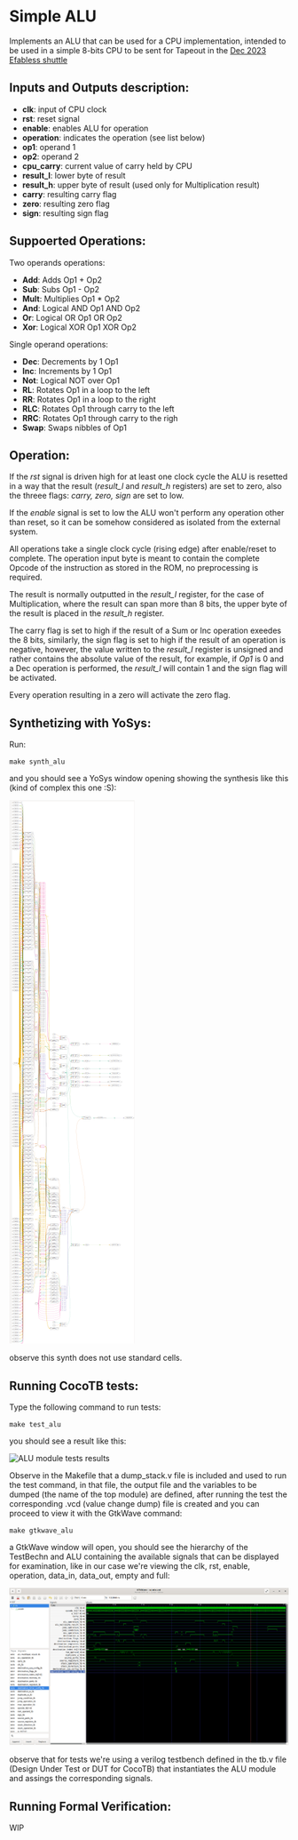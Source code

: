 # Simple ALU

Implements an ALU that can be used for a CPU implementation, intended to be used in a simple 8-bits CPU to be sent for Tapeout in the [Dec 2023 Efabless shuttle](https://efabless.com/gf-180-open-mpw-shuttle-program)

## Inputs and Outputs description:

- **clk**: input of CPU clock
- **rst**: reset signal
- **enable**: enables ALU for operation
- **operation**: indicates the operation (see list below)
- **op1**: operand 1
- **op2**: operand 2
- **cpu_carry**: current value of carry held by CPU
- **result_l**: lower byte of result
- **result_h**: upper byte of result (used only for Multiplication result)
- **carry**: resulting carry flag
- **zero**: resulting zero flag
- **sign**: resulting sign flag

## Suppoerted Operations:

Two operands operations:
- **Add**: Adds Op1 + Op2
- **Sub**: Subs Op1 - Op2
- **Mult**: Multiplies Op1 * Op2
- **And**: Logical AND Op1 AND Op2
- **Or**: Logical OR Op1 OR Op2
- **Xor**: Logical XOR Op1 XOR Op2

Single operand operations:
- **Dec**: Decrements by 1 Op1
- **Inc**: Increments by 1 Op1
- **Not**: Logical NOT over Op1
- **RL**: Rotates Op1 in a loop to the left
- **RR**: Rotates Op1 in a loop to the right
- **RLC**: Rotates Op1 through carry to the left
- **RRC**: Rotates Op1 through carry to the righ
- **Swap**: Swaps nibbles of Op1

## Operation:

If the *rst* signal is driven high for at least one clock cycle the ALU is resetted in a way that the result (*result_l* and *result_h* registers) are set to zero, also the threee flags: *carry, zero, sign* are set to low.

If the *enable* signal is set to low the ALU won't perform any operation other than reset, so it can be somehow considered as isolated from the external system.

All operations take a single clock cycle (rising edge) after enable/reset to complete. The operation input byte is meant to contain the complete Opcode of the instruction as stored in the ROM, no preprocessing is required.

The result is normally outputted in the *result_l* register, for the case of Multiplication, where the result can span more than 8 bits, the upper byte of the result is placed in the *result_h* register.

The carry flag is set to high if the result of a Sum or Inc operation exeedes the 8 bits, similarly, the sign flag is set to high if the result of an operation is negative, however, the value written to the *result_l* register is unsigned and rather contains the absolute value of the result, for example, if *Op1* is 0 and a Dec operation is performed, the *result_l* will contain 1 and the sign flag will be activated.

Every operation resulting in a zero will activate the zero flag.

## Synthetizing with YoSys:

Run:

```
make synth_alu
```

and you should see a YoSys window opening showing the synthesis like this (kind of complex this one :S):

![ALU module synthesis with YoSys](./img/synth.png "ALU YoSys Synthesis")

observe this synth does not use standard cells.

## Running CocoTB tests:

Type the following command to run tests:

```
make test_alu
```

you should see a result like this:

![ALU module tests results](./img/tests.png "ALU results: ALU module")

Observe in the Makefile that a dump_stack.v file is included and used to run the test command, in that file, the output file and the variables to be dumped (the name of the top module) are defined, after running the test the corresponding .vcd (value change dump) file is created and you can proceed to view it with the GtkWave command:

```
make gtkwave_alu
```

a GtkWave window will open, you should see the hierarchy of the TestBechn and ALU containing the available signals that can be displayed for examination, like in our case we're viewing the clk, rst, enable, operation, data_in, data_out, empty and full:

![GtkWave results for ALU module](./img/gtkwave.png "GtkWave: ALU module")

observe that for tests we're using a verilog testbench defined in the tb.v file (Design Under Test or DUT for CocoTB) that instantiates the ALU module and assings the corresponding signals.

## Running Formal Verification:

WIP

